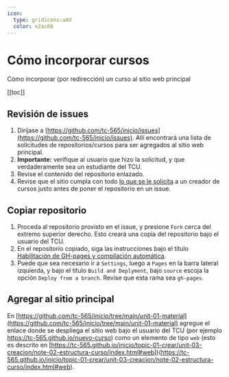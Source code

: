 ```yaml
---
icon: 
  type: gridicons:add
  color: e2ac08 
---
```

# Cómo incorporar cursos
Cómo incorporar (por redirección) un curso al sitio web principal

[[toc]]

## Revisión de issues
1. Diríjase a [https://github.com/tc-565/inicio/issues](https://github.com/tc-565/inicio/issues). Allí encontrará una lista de solicitudes de repositorios/cursos para ser agregados al sitio web principal.
2. **Importante:** verifique al usuario que hizo la solicitud, y que verdaderamente sea un estudiante del TCU.
3. Revise el contenido del repositorio enlazado.
4. Revise que el sitio cumpla con todo [lo que se le solicita](https://tc-565.github.io/inicio/topic-01-crear/unit-03-creacion/note-03-revision/index.html) a un creador de cursos justo antes de poner el repositorio en un issue.

## Copiar repositorio
1. Proceda al repositorio provisto en el issue, y presione `Fork` cerca del extremo superior derecho. Esto creará una copia del repositorio bajo el usuario del TCU.
2. En el repositorio copiado, siga las instrucciones bajo el título [Habilitación de GH-pages y compilación automática](https://tc-565.github.io/inicio/topic-01-crear/unit-03-creacion/note-01-clonar-plantilla/index.html#habilitación-de-gh-pages-y-compilación-automática).
3. Puede que sea necesario ir a `Settings`, luego a `Pages` en la barra lateral izquierda, y bajo el título `Build and Deplyment`, bajo `source` escoja la opción `Deploy from a branch`. Revise que esta rama sea `gh-pages`. 

## Agregar al sitio principal
En [https://github.com/tc-565/inicio/tree/main/unit-01-material](https://github.com/tc-565/inicio/tree/main/unit-01-material) agregue el enlace donde se despliega el sitio web bajo el usuario del TCU (por ejemplo https://tc-565.github.io/nuevo-curso) como un elemento de tipo `web` (esto es descrito en [https://tc-565.github.io/inicio/topic-01-crear/unit-03-creacion/note-02-estructura-curso/index.html#web])(https://tc-565.github.io/inicio/topic-01-crear/unit-03-creacion/note-02-estructura-curso/index.html#web).